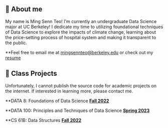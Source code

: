 ---
---

## 👋 About me

My name is Ming Senn Teo! I'm currently an undergraduate Data Science major at UC Berkeley! I dedicate my time to utilizing foundational techniques of Data Science to explore the impacts of climate change, learning about the price-setting process of hospital system and making it transparent to the public.

**Feel free to email me at <a href="mailto:mingsennteo@berkeley.edu">mingsennteo@berkeley.edu</a> or check out my [resume](https://docs.google.com/document/d/1laZB935c4CFHYRffg4BDmahkLzfhLBQLzCIWJ81t824/edit?usp=sharing) 


## 🐼 Class Projects

Unfortunately, I cannot publish the source code for academic projects on the internet. If interested in learning more, please contact me.

**DATA 8: Foundations of Data Science [**Fall 2022**](http://data8.org/fa22)


**DATA 100: Principles and Techniques of Data Science [**Spring 2023**](https://ds100.org/sp23/)


**CS 61B: Data Structures [**Fall 2022**](https://fa22.datastructur.es/)
